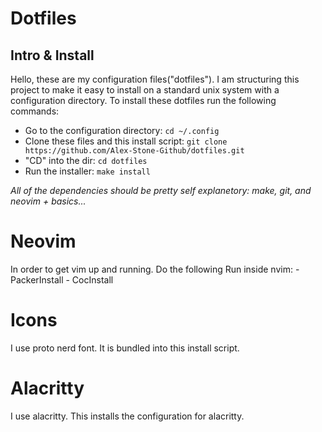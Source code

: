 # Dotfiles
## Intro & Install
Hello, these are my configuration files("dotfiles"). I am structuring this project to make it easy to install on a standard unix system with a configuration directory. To install these dotfiles run the following commands:
- Go to the configuration directory: `cd ~/.config`
- Clone these files and this install script: `git clone https://github.com/Alex-Stone-Github/dotfiles.git`
- "CD" into the dir: `cd dotfiles`
- Run the installer: `make install`

_All of the dependencies should be pretty self explanetory: make, git, and neovim + basics..._


# Neovim
In order to get vim up and running. Do the following
Run inside nvim:
    - PackerInstall
    - CocInstall

# Icons
I use proto nerd font. It is bundled into this install script.

# Alacritty
I use alacritty. This installs the configuration for alacritty.
